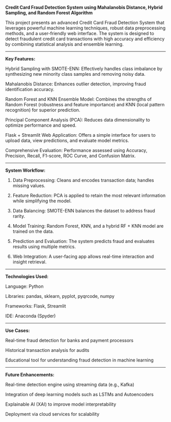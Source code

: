 **Credit Card Fraud Detection System using Mahalanobis Distance, Hybrid Sampling, and Random Forest Algorithm**

This project presents an advanced Credit Card Fraud Detection System that leverages powerful machine learning techniques, robust data preprocessing methods, and a user-friendly web interface. The system is designed to detect fraudulent credit card transactions with high accuracy and efficiency by combining statistical analysis and ensemble learning.


---

**Key Features:**

Hybrid Sampling with SMOTE-ENN: Effectively handles class imbalance by synthesizing new minority class samples and removing noisy data.

Mahalanobis Distance: Enhances outlier detection, improving fraud identification accuracy.

Random Forest and KNN Ensemble Model: Combines the strengths of Random Forest (robustness and feature importance) and KNN (local pattern recognition) for superior prediction.

Principal Component Analysis (PCA): Reduces data dimensionality to optimize performance and speed.

Flask + Streamlit Web Application: Offers a simple interface for users to upload data, view predictions, and evaluate model metrics.

Comprehensive Evaluation: Performance assessed using Accuracy, Precision, Recall, F1-score, ROC Curve, and Confusion Matrix.



---

**System Workflow:**

1. Data Preprocessing: Cleans and encodes transaction data; handles missing values.


2. Feature Reduction: PCA is applied to retain the most relevant information while simplifying the model.


3. Data Balancing: SMOTE-ENN balances the dataset to address fraud rarity.


4. Model Training: Random Forest, KNN, and a hybrid RF + KNN model are trained on the data.


5. Prediction and Evaluation: The system predicts fraud and evaluates results using multiple metrics.


6. Web Integration: A user-facing app allows real-time interaction and insight retrieval.




---

**Technologies Used:**

Language: Python

Libraries: pandas, sklearn, pyplot, pyqrcode, numpy

Frameworks: Flask, Streamlit

IDE: Anaconda (Spyder)



---

**Use Cases:**

Real-time fraud detection for banks and payment processors

Historical transaction analysis for audits

Educational tool for understanding fraud detection in machine learning



---

**Future Enhancements:**

Real-time detection engine using streaming data (e.g., Kafka)

Integration of deep learning models such as LSTMs and Autoencoders

Explainable AI (XAI) to improve model interpretability

Deployment via cloud services for scalability
